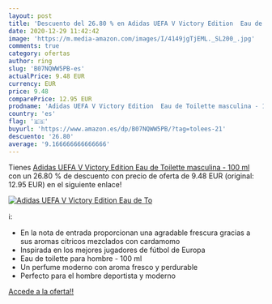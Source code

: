 ```yaml
---
layout: post
title: 'Descuento del 26.80 % en Adidas UEFA V Victory Edition  Eau de To'
date: 2020-12-29 11:42:42
image: 'https://m.media-amazon.com/images/I/4149jgTjEML._SL200_.jpg'
comments: true
category: ofertas
author: ring
slug: 'B07NQWW5PB-es'
actualPrice: 9.48 EUR
currency: EUR
price: 9.48
comparePrice: 12.95 EUR
prodname: 'Adidas UEFA V Victory Edition  Eau de Toilette masculina - 100 ml'
country: 'es'
flag: '🇪🇸'
buyurl: 'https://www.amazon.es/dp/B07NQWW5PB/?tag=tolees-21'
descuento: '26.80'
average: '9.166666666666666'
---
```


Tienes [Adidas UEFA V Victory Edition  Eau de Toilette masculina - 100 ml](https://www.amazon.es/dp/B07NQWW5PB/?tag=tolees-21) con un 26.80 % de descuento con precio de oferta de 9.48 EUR (original: 12.95 EUR) en el siguiente enlace!

[![Adidas UEFA V Victory Edition  Eau de To](https://m.media-amazon.com/images/I/4149jgTjEML._SL200_.jpg)](https://www.amazon.es/dp/B07NQWW5PB/?tag=tolees-21)

ℹ️:

- En la nota de entrada proporcionan una agradable frescura gracias a sus aromas cítricos mezclados con cardamomo
- Inspirada en los mejores jugadores de fútbol de Europa
- Eau de toilette para hombre - 100 ml
- Un perfume moderno con aroma fresco y perdurable
- Perfecto para el hombre deportista y moderno

[Accede a la oferta!!](https://www.amazon.es/dp/B07NQWW5PB/?tag=tolees-21)

